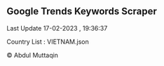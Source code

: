 

## Google Trends Keywords Scraper 
 
Last Update 17-02-2023 , 19:36:37

Country List :
VIETNAM.json



© Abdul Muttaqin 
